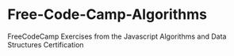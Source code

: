 # Free-Code-Camp-Algorithms
FreeCodeCamp Exercises from the Javascript Algorithms and Data Structures Certification
